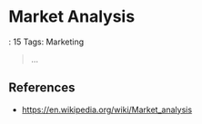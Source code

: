 # Market Analysis

: 15
Tags: Marketing

> …
> 

## References

- https://en.wikipedia.org/wiki/Market_analysis